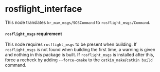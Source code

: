 # rosflight_interface

This node translates `kr_mav_msgs/SO3Command` to `rosflight_msgs/Command`.

#### `rosflight_msgs` requirement

This node requires `rosflight_msgs` to be present when building. If `rosflight_msgs` is not found when building the first time, a warning is given and nothing in this package is built. If `rosflight_msgs` is installed after this, force a recheck by adding `--force-cmake` to the `catkin_make`/`catkin build` command.
